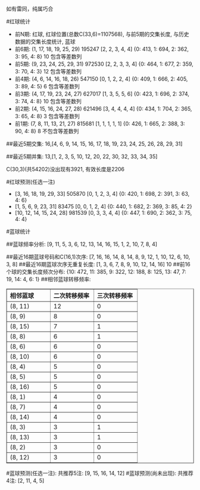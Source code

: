 <!-- 
.. title: 双色球2013139期(2013-11-26)数据分析报告
.. slug: slott-2013139-2013-11-26-report
.. date: 2013-11-27 08:00:00 UTC+08:00
.. tags: Lottery
.. link: 
.. description: 
.. type: text
-->

如有雷同，纯属巧合

<!-- TEASER_END-->

#红球统计

- 前N期: 红球, 红球位置(总数C(33,6)=1107568), 与前5期的交集长度, 与历史数据的交集长度统计, 蓝球
- 前6期: (1, 17, 18, 19, 25, 29) 195247 [2, 2, 3, 4, 4] {0: 413, 1: 694, 2: 362, 3: 95, 4: 8} 10 包含等差数列
- 前5期: (9, 23, 24, 25, 29, 31) 972530 [2, 2, 3, 3, 4] {0: 464, 1: 677, 2: 359, 3: 70, 4: 3} 12 包含等差数列
- 前4期: (4, 6, 14, 16, 18, 26) 547150 [0, 1, 2, 2, 4] {0: 409, 1: 666, 2: 405, 3: 89, 4: 5} 6 包含等差数列
- 前3期: (4, 17, 19, 23, 24, 27) 627017 [1, 3, 5, 5, 6] {0: 423, 1: 696, 2: 374, 3: 74, 4: 8} 10 包含等差数列
- 前2期: (4, 15, 16, 24, 27, 28) 621496 [3, 4, 4, 4, 4] {0: 434, 1: 704, 2: 365, 3: 65, 4: 8} 3 包含等差数列
- 前1期: (7, 8, 11, 13, 21, 27) 815681 [1, 1, 1, 1, 1] {0: 426, 1: 665, 2: 388, 3: 90, 4: 8} 8 不包含等差数列

##最近5期交集:
16,[4, 6, 9, 14, 15, 16, 17, 18, 19, 23, 24, 25, 26, 28, 29, 31]

##最近5期并集:
13,[1, 2, 3, 5, 10, 12, 20, 22, 30, 32, 33, 34, 35]

C(30,3)(共54202)没出现有3921, 
有效长度是2206

#红球预测(任选一注)

- [3, 16, 18, 19, 29, 33] 505870 [0, 1, 2, 3, 4] {0: 420, 1: 698, 2: 391, 3: 63, 4: 6}
- [1, 5, 6, 9, 23, 31] 83475 [0, 0, 1, 2, 4] {0: 440, 1: 682, 2: 369, 3: 85, 4: 2}
- [10, 12, 14, 15, 24, 28] 981539 [0, 3, 3, 4, 4] {0: 447, 1: 690, 2: 362, 3: 75, 4: 4}

#蓝球统计

##蓝球频率分析:
[9, 11, 5, 3, 6, 12, 13, 14, 16, 15, 1, 2, 10, 7, 8, 4]

##最近16期蓝球号码和C(16,1)次序:
[7, 16, 16, 14, 8, 14, 8, 9, 12, 1, 10, 12, 6, 10, 3, 8]
##最近16期蓝球次序无重复长度:
[1, 3, 6, 7, 8, 9, 10, 12, 14, 16] 10
##前16个球的交集长度频次分布:
{10: 472, 11: 385, 9: 322, 12: 188, 8: 125, 13: 47, 7: 19, 14: 4, 6: 1}
##相邻蓝球转移频率:
<table border="1" class="table table-striped dataframe">
  <thead>
    <tr style="text-align: left;">
      <th style="min-width: 100px;">相邻蓝球</th>
      <th style="min-width: 100px;">二次转移频率</th>
      <th style="min-width: 100px;">三次转移频率</th>
    </tr>
  </thead>
  <tbody>
    <tr>
      <td> (8, 11)</td>
      <td> 12</td>
      <td> 0</td>
    </tr>
    <tr>
      <td>  (8, 9)</td>
      <td>  8</td>
      <td> 0</td>
    </tr>
    <tr>
      <td> (8, 15)</td>
      <td>  7</td>
      <td> 1</td>
    </tr>
    <tr>
      <td>  (8, 8)</td>
      <td>  6</td>
      <td> 1</td>
    </tr>
    <tr>
      <td>  (8, 6)</td>
      <td>  6</td>
      <td> 0</td>
    </tr>
    <tr>
      <td> (8, 10)</td>
      <td>  6</td>
      <td> 0</td>
    </tr>
    <tr>
      <td>  (8, 4)</td>
      <td>  5</td>
      <td> 0</td>
    </tr>
    <tr>
      <td>  (8, 5)</td>
      <td>  5</td>
      <td> 0</td>
    </tr>
    <tr>
      <td> (8, 16)</td>
      <td>  5</td>
      <td> 0</td>
    </tr>
    <tr>
      <td>  (8, 1)</td>
      <td>  4</td>
      <td> 0</td>
    </tr>
    <tr>
      <td>  (8, 7)</td>
      <td>  4</td>
      <td> 0</td>
    </tr>
    <tr>
      <td> (8, 14)</td>
      <td>  4</td>
      <td> 0</td>
    </tr>
    <tr>
      <td>  (8, 3)</td>
      <td>  3</td>
      <td> 1</td>
    </tr>
    <tr>
      <td> (8, 13)</td>
      <td>  3</td>
      <td> 1</td>
    </tr>
    <tr>
      <td>  (8, 2)</td>
      <td>  3</td>
      <td> 0</td>
    </tr>
    <tr>
      <td> (8, 12)</td>
      <td>  3</td>
      <td> 0</td>
    </tr>
  </tbody>
</table>
#蓝球预测(任选一注):
共推荐5注: [9, 15, 16, 14, 12]
#蓝球预测(尚未出现):
共推荐4注: [2, 11, 4, 5]

